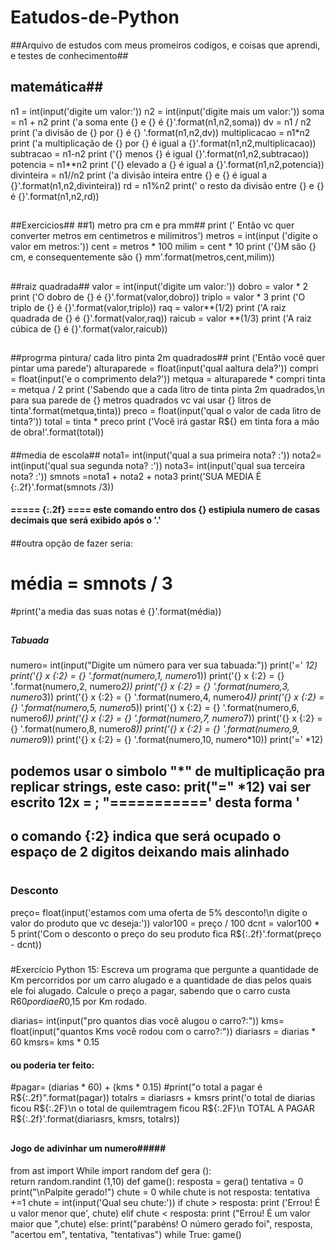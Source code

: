 # Eatudos-de-Python
##Arquivo de estudos com meus promeiros codigos, e coisas que aprendi, e testes de conhecimento## 
## matemática##
n1 = int(input('digite um valor:'))
n2 = int(input('digite mais um valor:'))
soma = n1 + n2 
print ('a soma ente {} e {} é {}'.format(n1,n2,soma)) 
dv = n1 / n2
print ('a divisão de {} por {} é {} '.format(n1,n2,dv))
multiplicacao = n1*n2
print ('a multiplicação de {} por {} é igual a {}'.format(n1,n2,multiplicacao))
subtracao = n1-n2 
print ('{} menos {} é igual {}'.format(n1,n2,subtracao))
potencia = n1**n2
print ('{} elevado a {} é igual a {}'.format(n1,n2,potencia))
divinteira = n1//n2
print ('a divisão inteira entre {} e {} é igual a {}'.format(n1,n2,divinteira))
rd = n1%n2
print(' o resto da divisão entre {} e {} é {}'.format(n1,n2,rd))
##
##
##Exercicios##
##1) metro pra cm e pra mm##
print (' Então vc quer converter metros em centimetros e milimitros')
metros = int(input ('digite o valor em metros:'))
cent = metros * 100
milim = cent * 10 
print ('{}M são {} cm, e consequentemente são {} mm'.format(metros,cent,milim))
##
##
##raiz quadrada##
valor = int(input('digite um valor:'))
dobro = valor * 2 
print ('O dobro de {} é {}'.format(valor,dobro))
triplo = valor * 3
print ('O triplo de {} é {}'.format(valor,triplo))
raq = valor**(1/2)
print ('A raiz quadrada de {} é {}'.format(valor,raq))
raicub = valor **(1/3)
print ('A raiz cúbica de {} é {}'.format(valor,raicub))
##
##
##progrma pintura/ cada litro pinta 2m quadrados##
print ('Então você quer pintar uma parede')
alturaparede = float(input('qual aaltura dela?'))
compri = float(input('e o comprimento dela?'))
metqua = alturaparede * compri
tinta = metqua / 2
print ('Sabendo que a cada litro de tinta pinta 2m quadrados,\n para sua parede de {} metros quadrados vc vai usar {} litros de tinta'.format(metqua,tinta))
preco = float(input('qual o valor de cada litro de tinta?'))
total = tinta * preco
print ('Você irá gastar R${} em tinta fora a mão de obra!'.format(total))
####
##media de escola##
nota1= int(input('qual a sua primeira nota? :'))
nota2= int(input('qual sua segunda nota? :'))
nota3= int(input('qual sua terceira nota? :'))
smnots =nota1 + nota2 + nota3
print('SUA MEDIA É {:.2f}'.format(smnots /3))
####
#### ===== {:.2f} ==== este comando entro dos {} estipiula numero de casas decimais que será exibido após o '.'
####
##outra opção de fazer seria:
# média = smnots / 3  
#print('a media das suas notas é {}'.format(média))
##
##
##### Tabuada ####
numero= int(input("Digite um número para ver sua tabuada:"))
print('=' *12)
print('{} x {:2} = {} '.format(numero,1, numero*1))
print('{} x {:2} = {} '.format(numero,2, numero*2))
print('{} x {:2} = {} '.format(numero,3, numero*3))
print('{} x {:2} = {} '.format(numero,4, numero*4))
print('{} x {:2} = {} '.format(numero,5, numero*5))
print('{} x {:2} = {} '.format(numero,6, numero*6))
print('{} x {:2} = {} '.format(numero,7, numero*7))
print('{} x {:2} = {} '.format(numero,8, numero*8))
print('{} x {:2} = {} '.format(numero,9, numero*9))
print('{} x {:2} = {} '.format(numero,10, numero*10))
print('=' *12)
## podemos usar o simbolo "*" de multiplicação pra replicar strings, este caso: prit("=" *12) vai ser escrito 12x = ; "===========' desta forma '
## o comando {:2} indica que será ocupado o espaço de 2 digitos deixando mais alinhado
# 

### Desconto ###
preço= float(input('estamos com uma oferta de 5% desconto!\n digite o valor do produto que vc deseja:'))
valor100 = preço / 100
dcnt = valor100 * 5
print('Com o desconto o preço do seu produto fica R${:.2f}'.format(preço - dcnt))
#####
#####
 #Exercício Python 15: Escreva um programa que pergunte a quantidade de Km percorridos por um carro alugado e a quantidade de dias pelos quais ele foi alugado. Calcule o preço a pagar, sabendo que o carro custa R$60 por dia e R$0,15 por Km rodado.

diarias= int(input("pro quantos dias você alugou o carro?:"))
kms= float(input("quantos Kms você rodou com o carro?:"))
diariasrs = diarias * 60
kmsrs= kms * 0.15
#### ou poderia  ter feito:
#pagar= (diarias * 60) + (kms * 0.15)
#print("o total a pagar é R${:.2f}".format(pagar))
totalrs = diariasrs + kmsrs
print('o total de diarias ficou R${:.2F}\n o total de quilemtragem ficou R${:.2F}\n TOTAL A PAGAR R${:.2f}'.format(diariasrs, kmsrs, totalrs))
##
####
#### Jogo de adivinhar um numero#####
####                           ######

from ast import While
import random
def gera ():  
    return random.randint (1,10)
def game():
    resposta = gera()
    tentativa = 0
    print("\nPalpite gerado!")
    chute = 0
    while chute is not resposta:
        tentativa +=1
        chute = int(input('Qual seu chute:'))
        if chute > resposta:
            print ('Errou! É u valor menor que', chute)
        elif chute < resposta:
            print ("Errou! É um valor maior que ",chute)
        else:
            print("parabéns! O número gerado foi", resposta, "acertou em", tentativa, "tentativas")
while True:
    game()
